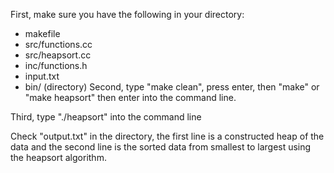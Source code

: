 First, make sure you have the following in your directory:

- makefile
- src/functions.cc
- src/heapsort.cc
- inc/functions.h
- input.txt
- bin/ (directory)
Second, type "make clean", press enter,  then "make" or "make heapsort" then enter into the command line.

Third, type "./heapsort" into the command line 

Check "output.txt" in the directory, the first line is a constructed heap of the data and the second line is the sorted data from smallest to largest using the heapsort algorithm.

